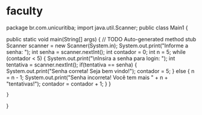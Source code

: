 # faculty
package br.com.unicuritiba;
import java.util.Scanner;
public class Main1 {

public static void main(String[] args) {
		// TODO Auto-generated method stub
		Scanner scanner = new Scanner(System.in);
		System.out.print("Informe a senha: ");
			int senha = scanner.nextInt();
			int contador = 0;
			int n = 5;
		while (contador < 5) {
				System.out.print("\nInsira a senha para login: ");
				int tentativa = scanner.nextInt();
		if(tentativa == senha)
		{
					System.out.print("Senha correta! Seja bem vindo!");
					contador = 5;
		}
		else
		{
			n = n - 1;
			System.out.print("Senha incorreta! Você tem mais " + n + "tentativas!");
			contador = contador + 1;
			}
		}

	}
}
